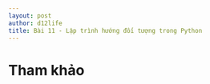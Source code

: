 ```yaml
---
layout: post
author: d12life
title: Bài 11 - Lập trình hướng đối tượng trong Python
---
```





#  Tham khảo
